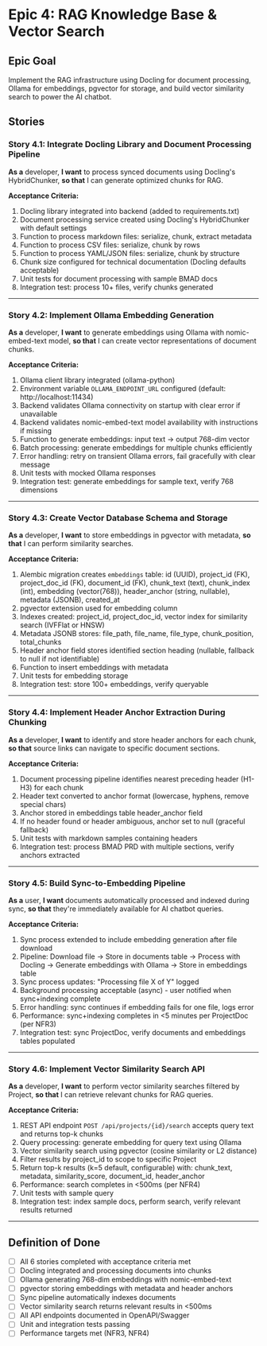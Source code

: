 # Epic 4: RAG Knowledge Base & Vector Search

## Epic Goal

Implement the RAG infrastructure using Docling for document processing, Ollama for embeddings, pgvector for storage, and build vector similarity search to power the AI chatbot.

## Stories

### Story 4.1: Integrate Docling Library and Document Processing Pipeline

**As a** developer,
**I want** to process synced documents using Docling's HybridChunker,
**so that** I can generate optimized chunks for RAG.

**Acceptance Criteria:**
1. Docling library integrated into backend (added to requirements.txt)
2. Document processing service created using Docling's HybridChunker with default settings
3. Function to process markdown files: serialize, chunk, extract metadata
4. Function to process CSV files: serialize, chunk by rows
5. Function to process YAML/JSON files: serialize, chunk by structure
6. Chunk size configured for technical documentation (Docling defaults acceptable)
7. Unit tests for document processing with sample BMAD docs
8. Integration test: process 10+ files, verify chunks generated

---

### Story 4.2: Implement Ollama Embedding Generation

**As a** developer,
**I want** to generate embeddings using Ollama with nomic-embed-text model,
**so that** I can create vector representations of document chunks.

**Acceptance Criteria:**
1. Ollama client library integrated (ollama-python)
2. Environment variable `OLLAMA_ENDPOINT_URL` configured (default: http://localhost:11434)
3. Backend validates Ollama connectivity on startup with clear error if unavailable
4. Backend validates nomic-embed-text model availability with instructions if missing
5. Function to generate embeddings: input text → output 768-dim vector
6. Batch processing: generate embeddings for multiple chunks efficiently
7. Error handling: retry on transient Ollama errors, fail gracefully with clear message
8. Unit tests with mocked Ollama responses
9. Integration test: generate embeddings for sample text, verify 768 dimensions

---

### Story 4.3: Create Vector Database Schema and Storage

**As a** developer,
**I want** to store embeddings in pgvector with metadata,
**so that** I can perform similarity searches.

**Acceptance Criteria:**
1. Alembic migration creates `embeddings` table: id (UUID), project_id (FK), project_doc_id (FK), document_id (FK), chunk_text (text), chunk_index (int), embedding (vector(768)), header_anchor (string, nullable), metadata (JSONB), created_at
2. pgvector extension used for embedding column
3. Indexes created: project_id, project_doc_id, vector index for similarity search (IVFFlat or HNSW)
4. Metadata JSONB stores: file_path, file_name, file_type, chunk_position, total_chunks
5. Header anchor field stores identified section heading (nullable, fallback to null if not identifiable)
6. Function to insert embeddings with metadata
7. Unit tests for embedding storage
8. Integration test: store 100+ embeddings, verify queryable

---

### Story 4.4: Implement Header Anchor Extraction During Chunking

**As a** developer,
**I want** to identify and store header anchors for each chunk,
**so that** source links can navigate to specific document sections.

**Acceptance Criteria:**
1. Document processing pipeline identifies nearest preceding header (H1-H3) for each chunk
2. Header text converted to anchor format (lowercase, hyphens, remove special chars)
3. Anchor stored in embeddings table header_anchor field
4. If no header found or header ambiguous, anchor set to null (graceful fallback)
5. Unit tests with markdown samples containing headers
6. Integration test: process BMAD PRD with multiple sections, verify anchors extracted

---

### Story 4.5: Build Sync-to-Embedding Pipeline

**As a** user,
**I want** documents automatically processed and indexed during sync,
**so that** they're immediately available for AI chatbot queries.

**Acceptance Criteria:**
1. Sync process extended to include embedding generation after file download
2. Pipeline: Download file → Store in documents table → Process with Docling → Generate embeddings with Ollama → Store in embeddings table
3. Sync process updates: "Processing file X of Y" logged
4. Background processing acceptable (async) - user notified when sync+indexing complete
5. Error handling: sync continues if embedding fails for one file, logs error
6. Performance: sync+indexing completes in <5 minutes per ProjectDoc (per NFR3)
7. Integration test: sync ProjectDoc, verify documents and embeddings tables populated

---

### Story 4.6: Implement Vector Similarity Search API

**As a** developer,
**I want** to perform vector similarity searches filtered by Project,
**so that** I can retrieve relevant chunks for RAG queries.

**Acceptance Criteria:**
1. REST API endpoint `POST /api/projects/{id}/search` accepts query text and returns top-k chunks
2. Query processing: generate embedding for query text using Ollama
3. Vector similarity search using pgvector (cosine similarity or L2 distance)
4. Filter results by project_id to scope to specific Project
5. Return top-k results (k=5 default, configurable) with: chunk_text, metadata, similarity_score, document_id, header_anchor
6. Performance: search completes in <500ms (per NFR4)
7. Unit tests with sample query
8. Integration test: index sample docs, perform search, verify relevant results returned

---

## Definition of Done

- [ ] All 6 stories completed with acceptance criteria met
- [ ] Docling integrated and processing documents into chunks
- [ ] Ollama generating 768-dim embeddings with nomic-embed-text
- [ ] pgvector storing embeddings with metadata and header anchors
- [ ] Sync pipeline automatically indexes documents
- [ ] Vector similarity search returns relevant results in <500ms
- [ ] All API endpoints documented in OpenAPI/Swagger
- [ ] Unit and integration tests passing
- [ ] Performance targets met (NFR3, NFR4)
